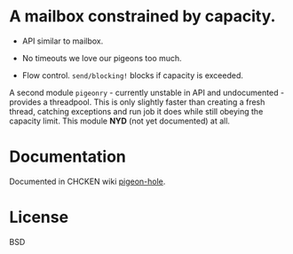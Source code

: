 # A mailbox constrained by capacity.

* API similar to mailbox.

* No timeouts we love our pigeons too much.

* Flow control.  `send/blocking!` blocks if capacity is exceeded.

A second module `pigeonry` - currently unstable in API and
undocumented - provides a threadpool.  This is only slightly faster
than creating a fresh thread, catching exceptions and run job it does
while still obeying the capacity limit.
This module **NYD** (not yet documented) at all.

# Documentation

Documented in CHCKEN wiki [pigeon-hole](http://wiki.call-cc.org/eggref/4/pigeon-hole).

# License

BSD
